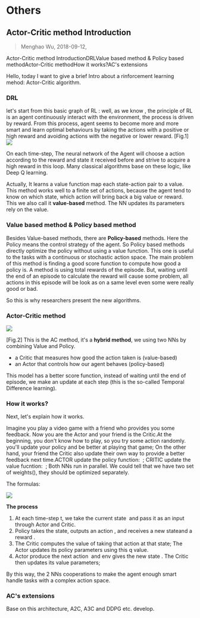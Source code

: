 # Others

## Actor-Critic method Introduction

> Menghao Wu, 2018-09-12,

Actor-Critic method IntroductionDRLValue based method & Policy based methodActor-Critic methodHow it works?AC's extensions

Hello, today I want to give a brief Intro about a rinforcement learning mehod: Actor-Critic algorithm.

### DRL

let's start from this basic graph of RL : well, as we know , the principle of RL is an agent continuously interact with the environment, the process is driven by reward. From this process, agent seems to become more and more smart and learn optimal behaviours by taking the actions with a positive or high reward and avoiding actions with the negative or lower reward. \[Fig.1\] ![](file:///var/folders/89/qnykkcts2gn7zdw58b8d_5dh01qz3z/T/abnerworks.Typora/image-20180910092716831.png?lastModify=1536674160)

On each time-step, The neural network of the Agent will choose a action according to the reward and state it received before and strive to acquire a high reward in this loop. Many classical algorithms base on these logic, like Deep Q learning.

Actually, It learns a value function map each state-action pair to a value. This method works well to a finite set of actions, because the agent tend to know on which state, which action will bring back a big value or reward. This we also call it **value-based** method. The NN updates its parameters rely on the value.

### Value based method & Policy based method

Besides Value-based methods, there are **Policy-based** methods. Here the Policy means the control strategy of the agent. So Policy based methods directly optimize the policy without using a value function. This one is useful to the tasks with a continuous or stochastic action space. The main problem of this method is finding a good score function to compute how good a policy is. A method is using total rewards of the episode. But, waiting until the end of an episode to calculate the reward will cause some problem, all actions in this episode will be look as on a same level even some were really good or bad.

So this is why researchers present the new algorithms.

### Actor-Critic method

![](file:///var/folders/89/qnykkcts2gn7zdw58b8d_5dh01qz3z/T/abnerworks.Typora/image-20180910092732871.png?lastModify=1536674160)

 \[Fig.2\] This is the AC method, it's a **hybrid method**, we using two NNs by combining Value and Policy.

* a Critic that measures how good the action taken is \(value-based\)
* an Actor that controls how our agent behaves \(policy-based\)

This model has a better score function, instead of waiting until the end of episode, we make an update at each step \(this is the so-called Temporal Difference learning\).

### How it works?

Next, let's explain how it works.

Imagine you play a video game with a friend who provides you some feedback. Now you are the Actor and your friend is the Critic.At the beginning, you don't know how to play, so you try some action randomly. you'll update your policy and be better at playing that game; On the other hand, your friend the Critic also update their own way to provide a better feedback next time.ACTOR update the policy function: ​ ; CRITIC update the value fucntion: ​ ; Both NNs run in parallel. We could tell that we have two set of weights\(​\), they should be optimized separately.

The formulas:

![](file:///var/folders/89/qnykkcts2gn7zdw58b8d_5dh01qz3z/T/abnerworks.Typora/image-20180910111734193.png?lastModify=1536674160)

**The process**

1. At each time-step t, we take the current state ​ and pass it as an input through Actor and Critic.
2. Policy takes the state, outputs an action ​, and receives a new state ​ and a reward ​.
3. The Critic computes the value of taking that action at that state; The Actor updates its policy parameters using this q value.
4. Actor produce the next action ​ and env gives the new state ​. The Critic then updates its value parameters;

By this way, the 2 NNs cooperations to make the agent enough smart handle tasks with a complex action space.

### AC's extensions

Base on this architecture, A2C, A3C and DDPG etc. develop.

